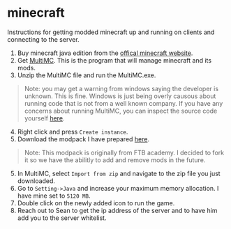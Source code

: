 # minecraft
Instructions for getting modded minecraft up and running on clients and connecting to the server.

1. Buy minecraft java edition from the [offical minecraft website](https://www.minecraft.net/en-us/get-minecraft).
2. Get [MultiMC](https://multimc.org/). This is the program that will manage minecraft and its mods.
3. Unzip the MultiMC file and run the MultiMC.exe.
> Note: you may get a warning from windows saying the developer is unknown. This is fine. Windows is just being overly causous about running code that is not from a well known
> company. If you have any concerns about running MultiMC, you can inspect the source code yourself [here](https://github.com/MultiMC/Launcher/).
4. Right click and press `Create instance`.
5. Download the modpack I have prepared [here](https://drive.google.com/file/d/1LOYQ7dOCvzth2o5nGEifUxKkbj2FhPkl/view?usp=sharing).
> Note: This modpack is originally from FTB academy. I decided to fork it so we have the abilitly to add and remove mods in the future.
5. In MultiMC, select `Import from zip` and navigate to the zip file you just downloaded.
4. Go to `Setting->Java` and increase your maximum memory allocation. I have mine set to `5120 MB`.
6. Double click on the newly added icon to run the game.
7. Reach out to Sean to get the ip address of the server and to have him add you to the server whitelist.